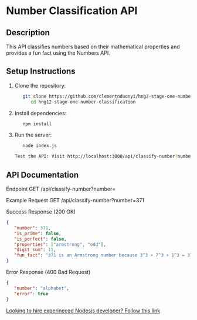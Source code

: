 # Number Classification API

## Description
   This API classifies numbers based on their mathematical properties and provides a fun fact using the Numbers API.

## Setup Instructions
1. Clone the repository:
   ```bash
      git clone https://github.com/clementnduonyi/hng2-stage-one-number-classification.git
         cd hng12-stage-one-number-classification
2. Install dependencies:
   ```bash
      npm install
   
3. Run the server:
   ```bash
      node index.js
   
   Test the API: Visit http://localhost:3000/api/classify-number?number=371 in your browser.

## API Documentation
   Endpoint
   GET /api/classify-number?number=<number>

   Example Request
   GET /api/classify-number?number=371

   Success Response (200 OK)
   ```json
   {
      "number": 371,
      "is_prime": false,
      "is_perfect": false,
      "properties": ["armstrong", "odd"],
      "digit_sum": 11,
      "fun_fact": "371 is an Armstrong number because 3^3 + 7^3 + 1^3 = 371"
   }
   ````
   Error Response (400 Bad Request)
   ```json
   {
      "number": "alphabet",
      "error": true
   }
   ```
                         
   [Looking to hire experineced Nodesjs developer? Follow this link](https://hng.tech/hire/nodejs-developers) 
                  

                         





